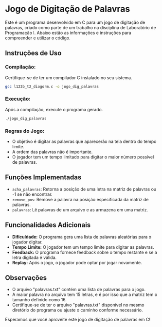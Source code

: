 # Jogo de Digitação de Palavras

Este é um programa desenvolvido em C para um jogo de digitação de palavras, criado como parte de um trabalho na disciplina de Laboratório de Programação I. Abaixo estão as informações e instruções para compreender e utilizar o código.

## Instruções de Uso

### Compilação:

Certifique-se de ter um compilador C instalado no seu sistema.

```bash
gcc l123b_t2_diogorm.c -o jogo_dig_palavras
```

### Execução:

Após a compilação, execute o programa gerado.

```bash
./jogo_dig_palavras
```

### Regras do Jogo:

- O objetivo é digitar as palavras que aparecerão na tela dentro do tempo limite.
- A ordem das palavras não é importante.
- O jogador tem um tempo limitado para digitar o maior número possível de palavras.

## Funções Implementadas

- `acha_palavras`: Retorna a posição de uma letra na matriz de palavras ou -1 se não encontrar.
- `remove_pos`: Remove a palavra na posição especificada da matriz de palavras.
- `palavras`: Lê palavras de um arquivo e as armazena em uma matriz.

## Funcionalidades Adicionais

- **Dificuldade:** O programa gera uma lista de palavras aleatórias para o jogador digitar.
- **Tempo Limite:** O jogador tem um tempo limite para digitar as palavras.
- **Feedback:** O programa fornece feedback sobre o tempo restante e se a letra digitada é válida.
- **Replay:** Após o jogo, o jogador pode optar por jogar novamente.

## Observações

- O arquivo "palavras.txt" contém uma lista de palavras para o jogo.
- A maior palavra no arquivo tem 15 letras, e é por isso que a matriz tem o tamanho definido como 16.
- Certifique-se de ter o arquivo "palavras.txt" disponível no mesmo diretório do programa ou ajuste o caminho conforme necessário.

Esperamos que você aproveite este jogo de digitação de palavras em C!
